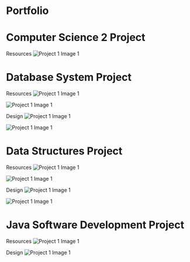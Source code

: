 # Portfolio

# Computer Science 2 Project
Resources
<img src="ComputerScience2Project/Resources/img_cp2.jpg" alt="Project 1 Image 1">

# Database System Project
Resources
<img src="DatabaseSystemProject/Resources/img_DS_Info.jpg" alt="Project 1 Image 1">

<img src="DatabaseSystemProject/Resources/img_DS_test.jpg" alt="Project 1 Image 1">

Design
<img src="DatabaseSystemProject/Design/3Column.pdf" alt="Project 1 Image 1">

<img src="DatabaseSystemProject/Design/ERD.pdf" alt="Project 1 Image 1">

# Data Structures Project
Resources
<img src="DataStructuresProject/Resources/img_DS_test01.png" alt="Project 1 Image 1">

<img src="DataStructuresProject/Resources/img_DS_test02.png" alt="Project 1 Image 1">

Design
<img src="DataStructuresProject/Design/UML.png" alt="Project 1 Image 1">

<img src="DataStructuresProject/Design/UseCase.png" alt="Project 1 Image 1">

# Java Software Development Project
Resources
<img src="JavaSoftwareDevelopmentProject/Resources/CookieClicker.png" alt="Project 1 Image 1">

Design
<img src="JavaSoftwareDevelopmentProject/Design/Final_UML.png" alt="Project 1 Image 1">
